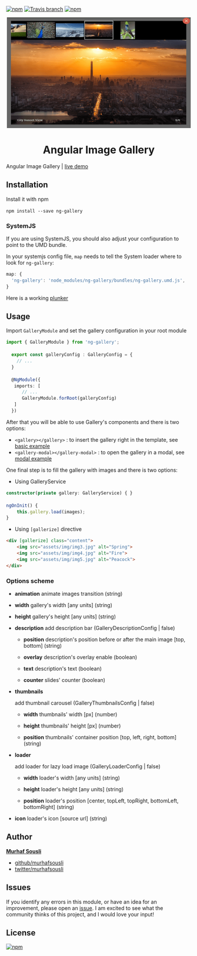 [![npm](https://img.shields.io/npm/v/ng-gallery.svg?maxAge=2592000?style=plastic)](https://www.npmjs.com/package/ng-gallery) [![Travis branch](https://travis-ci.org/MurhafSousli/ng-gallery.svg?branch=master)](https://travis-ci.org/MurhafSousli/ng-gallery) [![npm](https://img.shields.io/npm/dt/ng-gallery.svg?maxAge=2592000?style=plastic)](https://www.npmjs.com/package/ng-gallery)
     
<p align="center">
  <img height="300px" width="500px" src="./assets/screenshot.png" style="max-width:100%;">
</p>

<h1 align="center">Angular Image Gallery</h1>

Angular Image Gallery | [live demo](https://murhafsousli.github.io/ng-gallery/)

## Installation

Install it with npm

`npm install --save ng-gallery`

### SystemJS

If you are using SystemJS, you should also adjust your configuration to point to the UMD bundle.

In your systemjs config file, `map` needs to tell the System loader where to look for `ng-gallery`:

```js
map: {
  'ng-gallery': 'node_modules/ng-gallery/bundles/ng-gallery.umd.js',
}
```

Here is a working [plunker]()

## Usage

Import `GalleryModule` and set the gallery configuration in your root module

```ts
import { GalleryModule } from 'ng-gallery';
  
  export const galleryConfig : GalleryConfig = {
    // ...
  }
  
  @NgModule({
   imports: [
      // ...
      GalleryModule.forRoot(galleryConfig)
   ]
  })
```

After that you will be able to use Gallery's components and there is two options:
 
 - `<gallery></gallery>` : to insert the gallery right in the template, see [basic example](https://murhafsousli.github.io/ng-gallery/basic)
 - `<gallery-modal></gallery-modal>` : to open the gallery in a modal, see [modal example](https://murhafsousli.github.io/ng-gallery/modal)


 One final step is to fill the gallery with images and there is two options:
 
 - Using GalleryService

```ts
constructor(private gallery: GalleryService) { }

ngOnInit() {
    this.gallery.load(images);
}
```
- Using `[gallerize]` directive

```html
<div [gallerize] class="content">
    <img src="assets/img/img3.jpg" alt="Spring">
    <img src="assets/img/img4.jpg" alt="Fire">
    <img src="assets/img/img5.jpg" alt="Peacock">
</div>
```

### Options scheme


 - **animation** animate images transition (string)

 - **width** gallery's width [any units] (string)

 - **height** gallery's height [any units] (string)

 - **description** add description bar (GalleryDescriptionConfig | false)

    - **position** description's position before or after the main image [top, bottom] (string)

    - **overlay** description's overlay enable (boolean)

    - **text** description's text (boolean)

    - **counter** slides' counter (boolean)

 - **thumbnails**

    add thumbnail carousel (GalleryThumbnailsConfig | false)

    - **width** thumbnails' width [px] (number)

    - **height** thumbnails' height [px] (number)

    - **position**  thumbnails' container position [top, left, right, bottom] (string)

 - **loader**

    add loader for lazy load image (GalleryLoaderConfig | false)

    - **width** loader's width [any units] (string)

    - **height** loader's height [any units] (string)

    - **position** loader's position [center, topLeft, topRight, bottomLeft, bottomRight] (string)

 - **icon** loader's icon [source url] (string)


## Author

 **[Murhaf Sousli](http://murhafsousli.com)**

 - [github/murhafsousli](https://github.com/MurhafSousli)
 - [twitter/murhafsousli](https://twitter.com/MurhafSousli)

## Issues

If you identify any errors in this module, or have an idea for an improvement, please open an [issue](https://github.com/MurhafSousli/ng-gallery/issues). I am excited to see what the community thinks of this project, and I would love your input!

## License

[![npm](https://img.shields.io/npm/l/express.svg?maxAge=2592000)](/LICENSE)